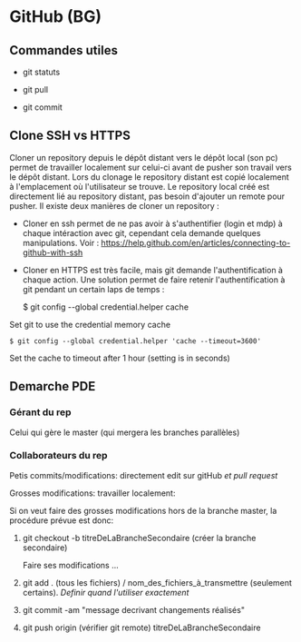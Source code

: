 # GitHub (BG) 

## Commandes utiles

+ git statuts

+ git pull 

+ git commit 

## Clone SSH vs HTTPS

Cloner un repository depuis le dépôt distant vers le dépôt local (son pc) permet de travailler localement sur celui-ci avant de pusher son travail vers le dépôt distant. Lors du clonage le repository distant est copié localement à l'emplacement où l'utilisateur se trouve. Le repository local créé est directement lié au repository distant, pas besoin d'ajouter un remote pour pusher. 
Il existe deux manières de cloner un repository : 

+ Cloner en ssh permet de ne pas avoir à s'authentifier (login et mdp) à chaque intéraction avec git, cependant cela demande quelques manipulations. Voir : https://help.github.com/en/articles/connecting-to-github-with-ssh

+ Cloner en HTTPS est très facile, mais git demande l'authentification à chaque action. Une solution permet de faire retenir l'authentification à git pendant un certain laps de temps :

	$ git config --global credential.helper cache

Set git to use the credential memory cache
	
	$ git config --global credential.helper 'cache --timeout=3600'

Set the cache to timeout after 1 hour (setting is in seconds)

## Demarche PDE 

### Gérant du rep 

Celui qui gère le master (qui mergera les branches parallèles)

### Collaborateurs du rep 

Petis commits/modifications: directement edit sur gitHub *et pull request* 

Grosses modifications: travailler localement: 

Si on veut faire des grosses modifications hors de la branche master, la procédure prévue est donc: 

1. git checkout -b titreDeLaBrancheSecondaire (créer la branche secondaire)   

	Faire ses modifications ... 

2. git add . (tous les fichiers) / nom_des_fichiers_à_transmettre (seulement certains). *Definir quand l'utiliser exactement*

3. git commit -am "message decrivant changements réalisés" 

4. git push origin (vérifier git remote) titreDeLaBrancheSecondaire

